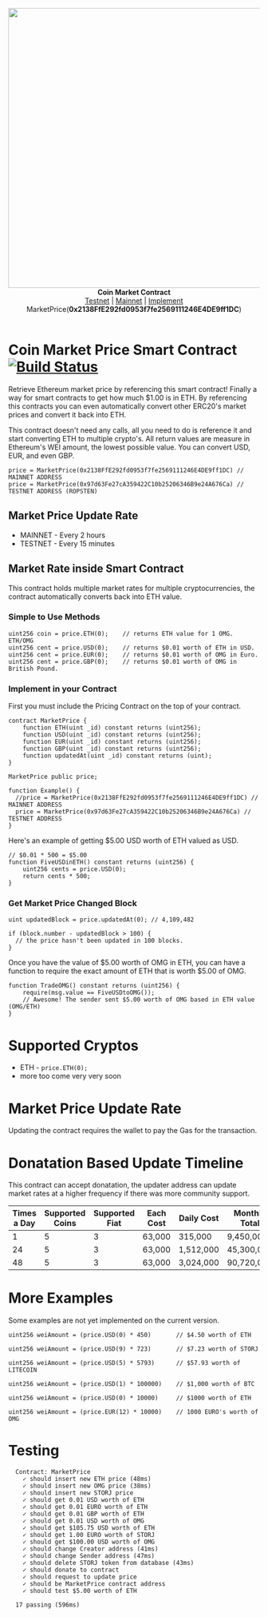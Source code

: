 <p align="center">
  <img width="560" src="https://i.imgur.com/AGgUuW8.jpg"><br>
    <b>Coin Market Contract</b><br>
  <a href="https://ropsten.etherscan.io/address/0xc119e802e99c1f66dc78fd11f9d21773c9b053d4#code">Testnet</a> |
  <a href="https://etherscan.io/address/0x2138FfE292fd0953f7fe2569111246E4DE9ff1DC#code">Mainnet</a> |
  <a href="#implementing-inside-contracts">Implement</a>
  <br>
  MarketPrice(<b>0x2138FfE292fd0953f7fe2569111246E4DE9ff1DC</b>)
  <br>
  <br>
</p>

# Coin Market Price Smart Contract [![Build Status](https://travis-ci.org/hunterlong/marketprice.svg?branch=master)](https://travis-ci.org/hunterlong/marketprice)

Retrieve Ethereum market price by referencing this smart contract! 
Finally a way for smart contracts to get how much $1.00 is in ETH. 
By referencing this contracts you can even automatically convert 
other ERC20's market prices and convert it back into ETH.

This contract doesn't need any calls, all you need to do is reference it and start converting ETH to multiple crypto's. 
All return values are measure in Ethereum's WEI amount, the lowest possible value. You can convert USD, EUR, and even GBP.

```
price = MarketPrice(0x2138FfE292fd0953f7fe2569111246E4DE9ff1DC) // MAINNET ADDRESS
price = MarketPrice(0x97d63Fe27cA359422C10b25206346B9e24A676Ca) // TESTNET ADDRESS (ROPSTEN)
```

## Market Price Update Rate
- MAINNET - Every 2 hours
- TESTNET - Every 15 minutes

## Market Rate inside Smart Contract
This contract holds multiple market rates for multiple cryptocurrencies, the contract automatically converts back into ETH value.

### Simple to Use Methods
```
uint256 coin = price.ETH(0);    // returns ETH value for 1 OMG. ETH/OMG
uint256 cent = price.USD(0);    // returns $0.01 worth of ETH in USD.
uint256 cent = price.EUR(0);    // returns $0.01 worth of OMG in Euro.
uint256 cent = price.GBP(0);    // returns $0.01 worth of OMG in British Pound.
```

### Implement in your Contract
First you must include the Pricing Contract on the top of your contract.
```
contract MarketPrice {
    function ETH(uint _id) constant returns (uint256);
    function USD(uint _id) constant returns (uint256);
    function EUR(uint _id) constant returns (uint256);
    function GBP(uint _id) constant returns (uint256);
    function updatedAt(uint _id) constant returns (uint);
}

MarketPrice public price;

function Example() {
  //price = MarketPrice(0x2138FfE292fd0953f7fe2569111246E4DE9ff1DC) // MAINNET ADDRESS
  price = MarketPrice(0x97d63Fe27cA359422C10b25206346B9e24A676Ca) // TESTNET ADDRESS
}

```
Here's an example of getting $5.00 USD worth of ETH valued as USD. 

```
// $0.01 * 500 = $5.00
function FiveUSDinETH() constant returns (uint256) {
    uint256 cents = price.USD(0);
    return cents * 500;
}
```

### Get Market Price Changed Block
```
uint updatedBlock = price.updatedAt(0); // 4,109,482

if (block.number - updatedBlock > 100) {
  // the price hasn't been updated in 100 blocks.
}
```

Once you have the value of $5.00 worth of OMG in ETH, you can have a function to 
require the exact amount of ETH that is worth $5.00 of OMG. 
```
function TradeOMG() constant returns (uint256) {
    require(msg.value == FiveUSDtoOMG());
    // Awesome! The sender sent $5.00 worth of OMG based in ETH value (OMG/ETH)
}
```

# Supported Cryptos

- ETH - `price.ETH(0);`
- more too come very very soon

# Market Price Update Rate
Updating the contract requires the wallet to pay the Gas for the transaction.

# Donatation Based Update Timeline
This contract can accept donatation, the updater address can update market 
rates at a higher frequency if there was more community support.

Times a Day | Supported Coins | Supported Fiat | Each Cost | Daily Cost | Monthly Total
----------- | --------------- | -------------- | --------- | ---------- | --------------
1           |       5         |        3       | 63,000    |   315,000  |   9,450,000
24          |       5         |        3       | 63,000    | 1,512,000  |  45,300,000
48          |       5         |        3       | 63,000    | 3,024,000  |  90,720,000

# More Examples
Some examples are not yet implemented on the current version.
```
uint256 weiAmount = (price.USD(0) * 450)       // $4.50 worth of ETH

uint256 weiAmount = (price.USD(9) * 723)       // $7.23 worth of STORJ

uint256 weiAmount = (price.USD(5) * 5793)      // $57.93 worth of LITECOIN

uint256 weiAmount = (price.USD(1) * 100000)    // $1,000 worth of BTC

uint256 weiAmount = (price.USD(0) * 10000)     // $1000 worth of ETH

uint256 weiAmount = (price.EUR(12) * 10000)    // 1000 EURO's worth of OMG
```

# Testing
```
  Contract: MarketPrice
    ✓ should insert new ETH price (48ms)
    ✓ should insert new OMG price (38ms)
    ✓ should insert new STORJ price
    ✓ should get 0.01 USD worth of ETH
    ✓ should get 0.01 EURO worth of ETH
    ✓ should get 0.01 GBP worth of ETH
    ✓ should get 0.01 USD worth of OMG
    ✓ should get $105.75 USD worth of ETH
    ✓ should get 1.00 EURO worth of STORJ
    ✓ should get $100.00 USD worth of OMG
    ✓ should change Creator address (41ms)
    ✓ should change Sender address (47ms)
    ✓ should delete STORJ token from database (43ms)
    ✓ should donate to contract
    ✓ should request to update price
    ✓ should be MarketPrice contract address
    ✓ should test $5.00 worth of ETH

  17 passing (596ms)
  ```
